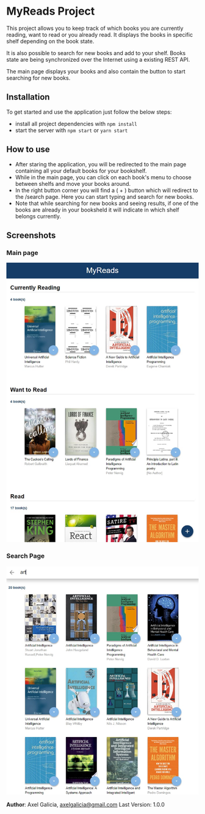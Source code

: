 # MyReads Project

This project allows you to keep track of which books you are currently reading, want to read or you already read. It displays the books in specific shelf depending on the book state. 

It is also possible to search for new books and add to your shelf. Books state are being synchronized over the Internet using a existing REST API.

The main page displays your books and also contain the button to start searching for new books.


## Installation

To get started and use the application just follow the below steps:

* install all project dependencies with `npm install`
* start the server with `npm start` or `yarn start`

## How to use

 - After staring the application, you will be redirected to the main page containing all your default books for your bookshelf.
 - While in the main page, you can click on each book's menu to choose between shelfs and move your books around.
 - In the right button corner you will find a ( + ) button which will redirect to the /search page. Here you can start typing and search for new books.
 - Note that while searching for new books and seeing results, if one of the books are already in your booksheld it will indicate in which shelf belongs currently.

## Screenshots

### Main page
![Main page](https://github.com/axelgalicia/react-app-my-reads/blob/master/images/main_page.jpg)

### Search Page
![Search Page](https://github.com/axelgalicia/react-app-my-reads/blob/master/images/search_page.jpg)

**Author**: Axel Galicia, axelgalicia@gmail.com
Last Version: 1.0.0